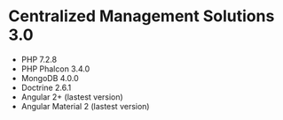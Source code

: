 # Centralized Management Solutions 3.0
- PHP 7.2.8
- PHP Phalcon 3.4.0
- MongoDB 4.0.0
- Doctrine 2.6.1
- Angular 2+ (lastest version)
- Angular Material 2 (lastest version)
